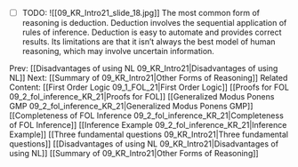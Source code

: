 ﻿- [ ] TODO:
![[09_KR_Intro21_slide_18.jpg]]
The most common form of reasoning is deduction. Deduction involves the sequential application of rules of inference.
Deduction is easy to automate and provides correct results.
Its limitations are that it isn’t always the best model of human reasoning, which may involve uncertain information.



Prev: [[Disadvantages of using NL 09_KR_Intro21|Disadvantages of using NL]]
Next: [[Summary of 09_KR_Intro21|Other Forms of Reasoning]]
Related Content:
[[First Order Logic 09_1_FOL_21|First Order Logic]]
[[Proofs for FOL 09_2_fol_inference_KR_21|Proofs for FOL]]
[[Generalized Modus Ponens GMP 09_2_fol_inference_KR_21|Generalized Modus Ponens GMP]]
[[Completeness of FOL Inference 09_2_fol_inference_KR_21|Completeness of FOL Inference]]
[[Inference Example 09_2_fol_inference_KR_21|Inference Example]]
[[Three fundamental questions 09_KR_Intro21|Three fundamental questions]]
[[Disadvantages of using NL 09_KR_Intro21|Disadvantages of using NL]]
[[Summary of 09_KR_Intro21|Other Forms of Reasoning]]